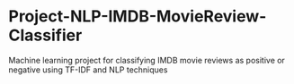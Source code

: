 # Project-NLP-IMDB-MovieReview-Classifier
Machine learning project for classifying IMDB movie reviews as positive or negative using TF-IDF and NLP techniques
